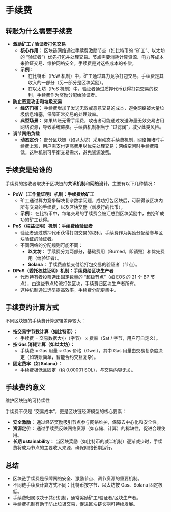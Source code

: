 # 手续费

## 转账为什么需要手续费

- **激励矿工 / 验证者打包交易**
  - **核心作用：** 区块链网络通过手续费激励节点（如比特币的 “矿工”、以太坊的 “验证者”）优先打包并处理交易。节点需要消耗计算资源、电力等成本来验证交易、维护网络安全，手续费是对这些成本的补偿。
  - **示例：**
    - 在比特币（PoW 机制）中，矿工通过算力竞争打包交易，手续费是其收入的一部分（另一部分是区块奖励）。
    - 在以太坊（PoS 机制）中，验证者通过质押代币获得打包交易的权利，手续费作为奖励分配给验证者。
- **防止恶意攻击和垃圾交易**
  - **经济门槛：** 手续费增加了发送无效或恶意交易的成本，避免网络被大量垃圾信息堵塞，保障正常交易的处理效率。
  - **典型场景：** 如果转账无需手续费，攻击者可能通过发送海量无效交易占用网络资源，导致系统瘫痪。手续费机制相当于 “过滤阀”，减少此类风险。
- **调节网络负载**
  - **动态定价：** 部分区块链（如以太坊）采用动态手续费机制，网络拥堵时手续费上涨，用户需支付更高费用以优先处理交易；网络空闲时手续费降低。这种机制可平衡交易需求，避免资源浪费。

## 手续费是给谁的

手续费的接收者取决于区块链的**共识机制**和**网络设计**，主要有以下几种情况：

- **PoW（工作量证明）机制：手续费给矿工**
  - 矿工通过算力竞争解决复杂数学问题，成功打包区块后，可获得该区块内所有交易的手续费，以及区块奖励（新发行的代币）。
  - **示例：** 在比特币中，每笔交易的手续费会被汇总到区块奖励中，由挖矿成功的矿工获得。
- **PoS（权益证明）机制：手续费给验证者**
  - 验证者通过质押代币获得打包交易的权利，手续费作为奖励分配给参与区块验证的验证者。
  - 不同网络的分配规则可能不同：
    - **以太坊：** 手续费分为两部分，基础费用（Burned，即销毁）和优先费用（给验证者）。
    - **Solana：** 手续费直接支付给打包交易的验证者（节点）。
- **DPoS（委托权益证明）机制：手续费给区块生产者**
  - 代币持有者投票选出固定数量的 “超级节点”（如 EOS 的 21 个 BP 节点），由这些节点轮流打包区块，手续费归区块生产者所有。
  - 这种机制通过选举提高效率，手续费分配更集中。

## 手续费的计算方式

不同区块链的手续费计算逻辑差异较大：

- **按交易字节数计算（如比特币）：**
  - 手续费 = 交易数据大小（字节） × 费率（Sat / 字节，用户可自定义）。
- **按 Gas 消耗计算（如以太坊）：**
  - 手续费 = Gas 用量 × Gas 价格（Gwei），其中 Gas 用量由交易复杂度决定（如转账简单，智能合约交互复杂）。
- **固定费率（如 Solana）：**
  - 手续费极低且固定（约 0.00001 SOL），与交易内容无关。

## 手续费的意义

维护区块链的可持续性

手续费不仅是 “交易成本”，更是区块链经济模型的核心要素：

- **安全激励：** 通过经济奖励吸引节点参与网络维护，保障去中心化和安全性。
- **资源定价：** 通过手续费反映网络资源（如存储、计算）的稀缺性，促进合理使用。
- **长期 ustainability：** 当区块奖励（如比特币的减半机制）逐渐减少时，手续费将成为节点的主要收入来源，确保网络长期运行。

## 总结

- 区块链手续费是保障网络安全、激励节点、调节资源的重要机制。
- 不同链手续费计算方式不同：比特币按字节、以太坊按 Gas、Solana 固定极低。
- 手续费归属取决于共识机制，通常奖励矿工/验证者/区块生产者。
- 手续费机制有助于防止垃圾交易，促进区块链长期可持续发展。
